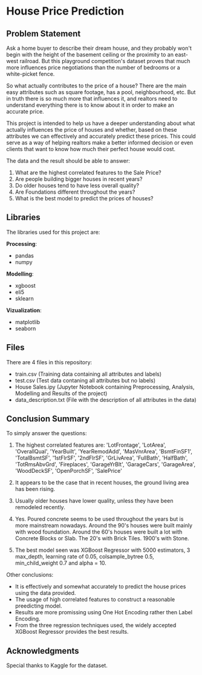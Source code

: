 # House Price Prediction

## Problem Statement

Ask a home buyer to describe their dream house, and they probably won't begin with the height of the basement ceiling or the proximity to an east-west railroad. But this playground competition's dataset proves that much more influences price negotiations than the number of bedrooms or a white-picket fence.

So what actually contributes to the price of a house? There are the main easy attributes such as square footage, has a pool, neighbourhood, etc. But in truth there is so much more that influences it, and realtors need to understand everything there is to know about it in order to make an accurate price.

This project is intended to help us have a deeper understanding about what actually influences the price of houses and whether, based on these attributes we can effectively and accurately predict these prices. This could serve as a way of helping realtors make a better informed decision or even clients that want to know how much their perfect house would cost.

The data and the result should be able to answer:

1. What are the highest correlated features to the Sale Price?
2. Are people building bigger houses in recent years?
3. Do older houses tend to have less overall quality?
4. Are Foundations different throughout the years?
5. What is the best model to predict the prices of houses?

## Libraries

The libraries used for this project are:

**Processing**:
- pandas 
- numpy 

**Modelling**:
- xgboost 
- eli5
- sklearn

**Vizualization**:
- matplotlib
- seaborn

## Files

There are 4 files in this repository:

- train.csv (Training data containing all attributes and labels)
- test.csv (Test data contaning all attributes but no labels)
- House Sales.ipy (Jupyter Notebook containing Preprocessing, Analysis, Modelling and Results of the project)
- data_description.txt (File with the description of all attributes in the data)

## Conclusion Summary

To simply answer the questions:

1. The highest correlated features are: 'LotFrontage', 'LotArea', 'OverallQual', 'YearBuilt', 'YearRemodAdd',
       'MasVnrArea', 'BsmtFinSF1', 'TotalBsmtSF', '1stFlrSF', '2ndFlrSF',
       'GrLivArea', 'FullBath', 'HalfBath', 'TotRmsAbvGrd', 'Fireplaces',
       'GarageYrBlt', 'GarageCars', 'GarageArea', 'WoodDeckSF', 'OpenPorchSF',
       'SalePrice'
       
2. It appears to be the case that in recent houses, the ground living area has been rising.
3. Usually older houses have lower quality, unless they have been remodeled recently.
4. Yes. Poured concrete seems to be used throughout the years but is more mainstream nowadays. Around the 90's houses were built mainly with wood foundation. Around the 60's houses were built a lot with Concrete Blocks or Slab. The 20's with Brick Tiles. 1900's with Stone.
5. The best model seen was XGBoost Regressor with 5000 estimators, 3 max_depth, learning rate of 0.05, colsample_bytree 0.5, min_child_weight 0.7 and alpha = 10.

Other conclusions:

- It is effectively and somewhat accurately to predict the house prices using the data provided.
- The usage of high correlated features to construct a reasonable preedicting model.
- Results are more promissing using One Hot Encoding rather then Label Encoding.
- From the three regression techniques used, the widely accepted XGBoost Regressor provides the best results.


## Acknowledgments

Special thanks to Kaggle for the dataset.



